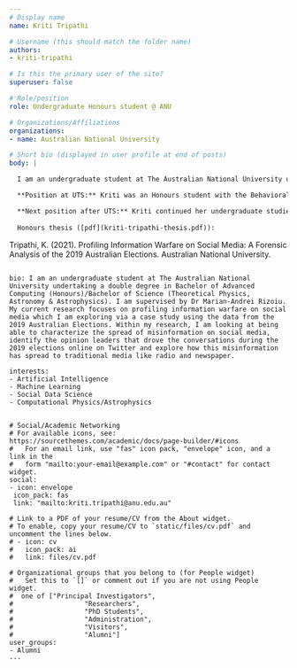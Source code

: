 ```yaml
---
# Display name
name: Kriti Tripathi

# Username (this should match the folder name)
authors:
- kriti-tripathi

# Is this the primary user of the site?
superuser: false

# Role/position
role: Undergraduate Honours student @ ANU

# Organizations/Affiliations
organizations:
- name: Australian National University

# Short bio (displayed in user profile at end of posts)
body: | 

  I am an undergraduate student at The Australian National University undertaking a double degree in Bachelor of Advanced Computing (Honours)/Bachelor of Science (Theoretical Physics, Astronomy & Astrophysics). I am supervised by Dr Marian-Andrei Rizoiu. My current research focuses on profiling information warfare on social media which I am exploring via a case study using the data from the 2019 Australian Elections. Within my research, I am looking at being able to characterize the spread of misinformation on social media, identify the opinion leaders that drove the conversations during the 2019 elections online on Twitter and explore how this misinformation has spread to traditional media like radio and newspaper. 

  **Position at UTS:** Kriti was an Honours student with the Behavioral Data Science lab in UTS.

  **Next position after UTS:** Kriti continued her undergraduate studies at the Australian National University.
  
  Honours thesis ([pdf](kriti-tripathi-thesis.pdf)):
  ```
  Tripathi, K. (2021). Profiling Information Warfare on Social Media: 
  A Forensic Analysis of the 2019 Australian Elections. 
  Australian National University.
  ```
  
bio: I am an undergraduate student at The Australian National University undertaking a double degree in Bachelor of Advanced Computing (Honours)/Bachelor of Science (Theoretical Physics, Astronomy & Astrophysics). I am supervised by Dr Marian-Andrei Rizoiu. My current research focuses on profiling information warfare on social media which I am exploring via a case study using the data from the 2019 Australian Elections. Within my research, I am looking at being able to characterize the spread of misinformation on social media, identify the opinion leaders that drove the conversations during the 2019 elections online on Twitter and explore how this misinformation has spread to traditional media like radio and newspaper. 

interests:
- Artificial Intelligence
- Machine Learning 
- Social Data Science
- Computational Physics/Astrophysics 


# Social/Academic Networking
# For available icons, see: https://sourcethemes.com/academic/docs/page-builder/#icons
#   For an email link, use "fas" icon pack, "envelope" icon, and a link in the
#   form "mailto:your-email@example.com" or "#contact" for contact widget.
social:
 - icon: envelope
   icon_pack: fas
   link: "mailto:kriti.tripathi@anu.edu.au"
  
# Link to a PDF of your resume/CV from the About widget.
# To enable, copy your resume/CV to `static/files/cv.pdf` and uncomment the lines below.
# - icon: cv
#   icon_pack: ai
#   link: files/cv.pdf

# Organizational groups that you belong to (for People widget)
#   Set this to `[]` or comment out if you are not using People widget.
#  one of ["Principal Investigators",
#                  "Researchers",
#                  "PhD Students",
#                  "Administration",
#                  "Visitors",
#                  "Alumni"]
user_groups:
- Alumni
---
```

